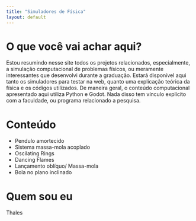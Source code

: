 ```yaml
---
title: "Simuladores de Física"
layout: default
---
```


<!-- Habilita MathJax -->
<script type="text/javascript" async
  src="https://cdn.jsdelivr.net/npm/mathjax@3/es5/tex-mml-chtml.js">
</script>

# O que você vai achar aqui?

Estou resumindo nesse site todos os projetos relacionados, especialmente, a simulação computacional de problemas físicos, ou meramente interessantes que desenvolvi durante a graduação. Estará disponível aqui tanto os simuladores para testar na web, quanto uma explicação teórica da física e os códigos utilizados. De maneira geral, o conteúdo computacional apresentado aqui utiliza Python e Godot. Nada disso tem vínculo explícito com a faculdade, ou programa relacionado a pesquisa.

# Conteúdo

* Pendulo amortecido
* Sistema massa-mola acoplado
* Oscilating Rings
* Dancing Flames
* Lançamento oblíquo/ Massa-mola
* Bola no plano inclinado

# Quem sou eu

Thales
